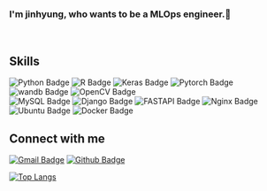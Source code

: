 ### <div align="left">I'm jinhyung, who wants to be a MLOps engineer.🚀</div>  


<!-- - 🔭 I’m currently working on [Github Profilinator](https://github.com/rishavanand/github-profilinator)  

- 🌱 I’m currently learning Hyperledger and Kubernetes  

- ❓ Ask me about anything related to MERN stack and related technologies  

- ⚡ Fun fact: I use tabs over spaces  
 -->
<br/>  


## Skills
<div align=left>

![Python Badge](https://img.shields.io/badge/Python-3776AB?style=flat-square&logo=python&logoColor=white)
![R Badge](https://img.shields.io/badge/R-276DC3?style=flat-square&logo=r&logoColor=white)
![Keras Badge](https://img.shields.io/badge/Keras-D00000?style=flat-square&logo=Keras&logoColor=white)
![Pytorch Badge](https://img.shields.io/badge/PyTorch-EE4C2C?style=flat-square&logo=PyTorch&logoColor=white)
![wandb Badge](https://img.shields.io/badge/Weights_&_Biases-FFBE00?style=flat-square&logo=WeightsAndBiases&logoColor=white)
![OpenCV Badge](https://img.shields.io/badge/OpenCV-27338e?style=flat-square&logo=OpenCV&logoColor=white)<br>
![MySQL Badge](https://img.shields.io/badge/MySQL-00000F?style=flat-square&logo=mysql&logoColor=white)
![Django Badge](https://img.shields.io/badge/Django-092E20?style=flat-square&logo=django&logoColor=green)
![FASTAPI Badge](https://img.shields.io/badge/FastAPI-109989?style=flat-square&logo=FASTAPI&logoColor=white)
![Nginx Badge](https://img.shields.io/badge/Nginx-009639?style=flat-square&logo=nginx&logoColor=white)
![Ubuntu Badge](https://img.shields.io/badge/Ubuntu-E95420?style=flat-square&logo=ubuntu&logoColor=white)
![Docker Badge](https://img.shields.io/badge/Docker-2CA5E0?style=flat-square&logo=docker&logoColor=white)
 </div>

## Connect with me  
<div align=left>
 
[![Gmail Badge](https://img.shields.io/badge/-Gmail-d14836?style=flat-square&logo=Gmail&logoColor=white&link=mailto:zssssa36@gmail.com)](mailto:zssssa36@gmail.com)
[![Github Badge](https://img.shields.io/badge/-github-black?style=flat-square&logo=github&link=https://github.com/ppjh8263)](https://github.com/ppjh8263) 
 </div>
 
 
 [![Top Langs](https://github-readme-stats.vercel.app/api/top-langs/?username=ppjh8263&layout=compact)](https://github.com/anuraghazra/github-readme-stats)

